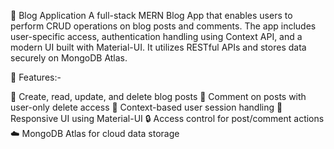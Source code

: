 📘 Blog Application
A full-stack MERN Blog App that enables users to perform CRUD operations on blog posts and comments. The app includes user-specific access, authentication handling using Context API, and a modern UI built with Material-UI. It utilizes RESTful APIs and stores data securely on MongoDB Atlas.


🚀 Features:-

📝 Create, read, update, and delete blog posts
💬 Comment on posts with user-only delete access
👤 Context-based user session handling
🎨 Responsive UI using Material-UI
🔒 Access control for post/comment actions
☁️ MongoDB Atlas for cloud data storage



